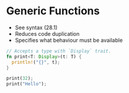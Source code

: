 # Generic Functions

- See syntax (28.1)
- Reduces code duplication
- Specifies what behaviour must be available

```rust
// Accepts a type with `Display` trait.
fn print<T: Display>(t: T) {
  println!("{}", t);
}

print(32);
print("Hello");
```
